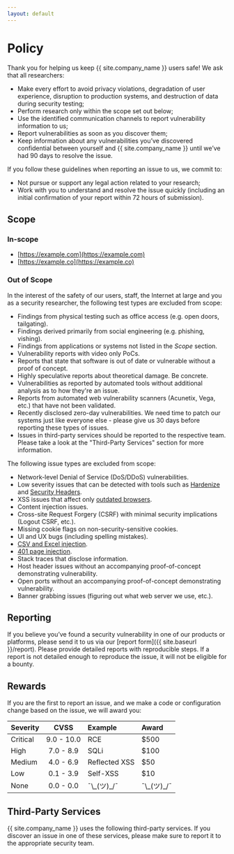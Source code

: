 ```yaml
---
layout: default
---
```


# Policy

Thank you for helping us keep {{ site.company_name }} users safe! We ask that all researchers:

*   Make every effort to avoid privacy violations, degradation of user experience, disruption to production systems, and destruction of data during security testing;
*   Perform research only within the scope set out below;
*   Use the identified communication channels to report vulnerability information to us;
*   Report vulnerabilities as soon as you discover them;
*   Keep information about any vulnerabilities you’ve discovered confidential between yourself and {{ site.company_name }} until we’ve had 90 days to resolve the issue.

If you follow these guidelines when reporting an issue to us, we commit to:

*   Not pursue or support any legal action related to your research;
*   Work with you to understand and resolve the issue quickly (including an initial confirmation of your report within 72 hours of submission).

## Scope
### In-scope

* [https://example.com](https://example.com)
* [https://example.co](https://example.co)

### Out of Scope

In the interest of the safety of our users, staff, the Internet at large and you as a security researcher, the following test types are excluded from scope:

* Findings from physical testing such as office access (e.g. open doors, tailgating).
* Findings derived primarily from social engineering (e.g. phishing, vishing).
* Findings from applications or systems not listed in the <i>Scope</i> section.
* Vulnerability reports with video only PoCs.
* Reports that state that software is out of date or vulnerable without a proof of concept.
* Highly speculative reports about theoretical damage. Be concrete.
* Vulnerabilities as reported by automated tools without additional analysis as to how they're an issue.
* Reports from automated web vulnerability scanners (Acunetix, Vega, etc.) that have not been validated.
* Recently disclosed zero-day vulnerabilities. We need time to patch our systems just like everyone else - please give us 30 days before reporting these types of issues.
* Issues in third-party services should be reported to the respective team. Please take a look at the "Third-Party Services" section for more information.

The following issue types are excluded from scope:

* Network-level Denial of Service (DoS/DDoS) vulnerabilities.
* Low severity issues that can be detected with tools such as [Hardenize](https://www.hardenize.com/) and [Security Headers](https://securityheaders.io/).
* XSS issues that affect only [outdated browsers](http://outdatedbrowser.com/).
* Content injection issues.
* Cross-site Request Forgery (CSRF) with minimal security implications (Logout CSRF, etc.).
* Missing cookie flags on non-security-sensitive cookies.
* UI and UX bugs (including spelling mistakes).
* [CSV and Excel injection](https://www.contextis.com/blog/comma-separated-vulnerabilities).
* [401 page injection](https://security.stackexchange.com/a/135534).
* Stack traces that disclose information.
* Host header issues without an accompanying proof-of-concept demonstrating vulnerability.
* Open ports without an accompanying proof-of-concept demonstrating vulnerability.
* Banner grabbing issues (figuring out what web server we use, etc.).

## Reporting

If you believe you’ve found a security vulnerability in one of our products or platforms, please send it to us via our [report form]({{ site.baseurl }}/report). Please provide detailed reports with reproducible steps. If a report is not detailed enough to reproduce the issue, it will not be eligible for a bounty.

## Rewards

If you are the first to report an issue, and we make a code or configuration change based on the issue, we will award you:

| Severity | CVSS       | Example       | Award |
|:---------|:----------:|:--------------|:------|
| Critical | 9.0 - 10.0 | RCE           | $500  |
| High     | 7.0 - 8.9  | SQLi          | $100  |
| Medium   | 4.0 - 6.9  | Reflected XSS | $50   |
| Low      | 0.1 - 3.9  | Self-XSS      | $10   |
| None     | 0.0 - 0.0  | ¯\\\_(ツ)\_/¯ | ¯\\\_(ツ)\_/¯ |

## Third-Party Services

{{ site.company_name }} uses the following third-party services. If you discover an issue in one of these services, please make sure to report it to the appropriate security team.

<!-- Insert list of third-party services here. -->
